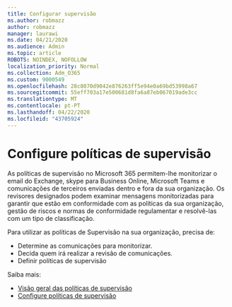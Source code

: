 ```yaml
---
title: Configurar supervisão
ms.author: robmazz
author: robmazz
manager: laurawi
ms.date: 04/21/2020
ms.audience: Admin
ms.topic: article
ROBOTS: NOINDEX, NOFOLLOW
localization_priority: Normal
ms.collection: Adm_O365
ms.custom: 9000549
ms.openlocfilehash: 28c8070d9042e876263ff5e94e0a69bd53998a67
ms.sourcegitcommit: 55eff703a17e500681d8fa6a87eb067019ade3cc
ms.translationtype: MT
ms.contentlocale: pt-PT
ms.lasthandoff: 04/22/2020
ms.locfileid: "43705924"
---
```

# <a name="configure-supervision-policies"></a>Configure políticas de supervisão

As políticas de supervisão no Microsoft 365 permitem-lhe monitorizar o email do Exchange, skype para Business Online, Microsoft Teams e comunicações de terceiros enviadas dentro e fora da sua organização. Os revisores designados podem examinar mensagens monitorizadas para garantir que estão em conformidade com as políticas da sua organização, gestão de riscos e normas de conformidade regulamentar e resolvê-las com um tipo de classificação.

Para utilizar as políticas de Supervisão na sua organização, precisa de:

- Determine as comunicações para monitorizar.
- Decida quem irá realizar a revisão de comunicações.
- Definir políticas de supervisão

Saiba mais:

- [Visão geral das políticas de supervisão](https://docs.microsoft.com/office365/securitycompliance/supervision-policies)
- [Configure políticas de supervisão](https://docs.microsoft.com/office365/securitycompliance/configure-supervision-policies)
